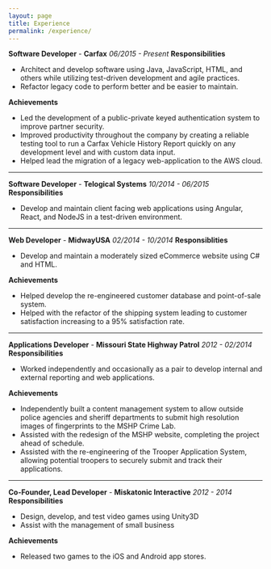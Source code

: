 ```yaml
---
layout: page
title: Experience
permalink: /experience/
---
```


**Software Developer** - **Carfax**
*06/2015 - Present*
**Responsibilities**
* Architect	and	develop	software	using	Java,	JavaScript,	HTML,	and	others while	utilizing	test-driven	development	and	agile	practices.
* Refactor	legacy	code	to	perform	better	and	be	easier	to	maintain.

**Achievements**
* Led	the	development	of	a public-private	keyed	authentication	system	to improve	partner	security.
* Improved	productivity throughout	the	company	by	creating	a	reliable testing	tool	to	run	a	Carfax	Vehicle	History	Report	quickly	on	any development	level	and	with	custom	data	input.
* Helped	lead	the	migration	of	a	legacy	web-application	to	the	AWS	cloud.
---

**Software Developer** - **Telogical Systems**
*10/2014 - 06/2015*
**Responsibilities**
* Develop and maintain client facing web applications using Angular, React, and NodeJS in a test-driven environment.
---

**Web Developer** - **MidwayUSA**
*02/2014 - 10/2014*
**Responsiblities**
* Develop	and	maintain	a	moderately	sized	eCommerce	website	using	C# and	HTML.

**Achievements**
* Helped develop the re-engineered customer database and point-of-sale system.
* Helped with the refactor of the shipping system leading to customer satisfaction increasing to a 95% satisfaction rate.
---

**Applications Developer** - **Missouri State Highway Patrol**
*2012 - 02/2014*
**Responsibilities**
* Worked independently and occasionally as a pair to develop internal and external reporting and web applications.

**Achievements**
* Independently built a content management system to allow outside police agencies and sheriff departments to submit high resolution images of fingerprints to the MSHP Crime Lab.
* Assisted with the redesign of the MSHP website, completing the project ahead of schedule.
* Assisted with the re-engineering of the Trooper Application System, allowing potential troopers to securely submit and track their applications.
---

**Co-Founder, Lead Developer** - **Miskatonic Interactive**
*2012 - 2014*
**Responsibilities**
* Design, develop, and test video games using Unity3D
* Assist with the management of small business

**Achievements**
* Released two games to the iOS and Android app stores.
